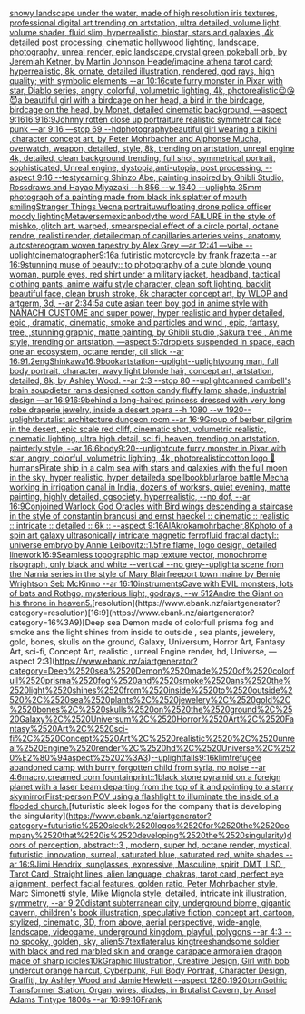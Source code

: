 [snowy landscape under the water, made of high resolution iris textures, professional digital art trending on artstation, ultra detailed, volume light, volume shader, fluid slim, hyperrealistic, biostar, stars and galaxies, 4k detailed post processing, cinematic hollywood lighting, landscape, photography, unreal render, epic landscape,](https://www.ebank.nz/aiartgenerator?category=snowy%2520landscape%2520under%2520the%2520water%2C%2520made%2520of%2520high%2520resolution%2520iris%2520textures%2C%2520professional%2520digital%2520art%2520trending%2520on%2520artstation%2C%2520ultra%2520detailed%2C%2520volume%2520light%2C%2520volume%2520shader%2C%2520fluid%2520slim%2C%2520hyperrealistic%2C%2520biostar%2C%2520stars%2520and%2520galaxies%2C%25204k%2520detailed%2520post%2520processing%2C%2520cinematic%2520hollywood%2520lighting%2C%2520landscape%2C%2520photography%2C%2520unreal%2520render%2C%2520epic%2520landscape%2C)[crystal green pokeball orb, by Jeremiah Ketner, by Martin Johnson Heade](https://www.ebank.nz/aiartgenerator?category=crystal%2520green%2520pokeball%2520orb%2C%2520by%2520Jeremiah%2520Ketner%2C%2520by%2520Martin%2520Johnson%2520Heade)[/imagine athena tarot card; hyperrealistic, 8k, ornate, detailed illustration, rendered, god rays, high quality; with symbolic elements --ar 10:16](https://www.ebank.nz/aiartgenerator?category=/imagine%2520athena%2520tarot%2520card%3B%2520hyperrealistic%2C%25208k%2C%2520ornate%2C%2520detailed%2520illustration%2C%2520rendered%2C%2520god%2520rays%2C%2520high%2520quality%3B%2520with%2520symbolic%2520elements%2520--ar%252010%3A16)[cute furry monster in Pixar with star, Diablo series, angry, colorful, volumetric lighting, 4k, photorealistic](https://www.ebank.nz/aiartgenerator?category=cute%2520furry%2520monster%2520in%2520Pixar%2520with%2520star%2C%2520Diablo%2520series%2C%2520angry%2C%2520colorful%2C%2520volumetric%2520lighting%2C%25204k%2C%2520photorealistic)[😉😘😈](https://www.ebank.nz/aiartgenerator?category=%F0%9F%98%89%F0%9F%98%98%F0%9F%98%88)[a beautiful girl with a birdcage on her head, a bird in the birdcage, birdcage on the head, by Monet, detailed cinematic background, —aspect 9:16](https://www.ebank.nz/aiartgenerator?category=a%2520beautiful%2520girl%2520with%2520a%2520birdcage%2520on%2520her%2520head%2C%2520a%2520bird%2520in%2520the%2520birdcage%2C%2520birdcage%2520on%2520the%2520head%2C%2520by%2520Monet%2C%2520detailed%2520cinematic%2520background%2C%2520%E2%80%94aspect%25209%3A16)[16:9](https://www.ebank.nz/aiartgenerator?category=16%3A9)[16:9](https://www.ebank.nz/aiartgenerator?category=16%3A9)[Johnny rotten close up portraiture realistic symmetrical face punk —ar 9:16 —stop 69 --hd](https://www.ebank.nz/aiartgenerator?category=Johnny%2520rotten%2520close%2520up%2520portraiture%2520realistic%2520symmetrical%2520face%2520punk%2520%E2%80%94ar%25209%3A16%2520%E2%80%94stop%252069%2520--hd)[photography](https://www.ebank.nz/aiartgenerator?category=photography)[beautiful girl wearing a bikini ,character concept art, by Peter Mohrbacher and Alphonse Mucha, overwatch, weapon, detailed, style, 8k, trending on artstation, unreal engine 4k, detailed, clean background trending, full shot, symmetrical portrait, sophisticated, Unreal engine, dystopia,anti-utopia, post processing, --aspect 9:16 --test](https://www.ebank.nz/aiartgenerator?category=beautiful%2520girl%2520wearing%2520a%2520bikini%2520%2Ccharacter%2520concept%2520art%2C%2520by%2520Peter%2520Mohrbacher%2520and%2520Alphonse%2520Mucha%2C%2520overwatch%2C%2520weapon%2C%2520detailed%2C%2520style%2C%25208k%2C%2520trending%2520on%2520artstation%2C%2520unreal%2520engine%25204k%2C%2520detailed%2C%2520clean%2520background%2520trending%2C%2520full%2520shot%2C%2520symmetrical%2520portrait%2C%2520sophisticated%2C%2520Unreal%2520engine%2C%2520dystopia%2Canti-utopia%2C%2520post%2520processing%2C%2520--aspect%25209%3A16%2520--test)[yearning Shinzo Abe, painting inspired by Ghibli Studio, Rossdraws and Hayao Miyazaki --h 856 --w 1640 --uplight](https://www.ebank.nz/aiartgenerator?category=yearning%2520Shinzo%2520Abe%2C%2520painting%2520inspired%2520by%2520Ghibli%2520Studio%2C%2520Rossdraws%2520and%2520Hayao%2520Miyazaki%2520--h%2520856%2520--w%25201640%2520--uplight)[a 35mm photograph of a painting made from black ink splatter of mouth smiling](https://www.ebank.nz/aiartgenerator?category=a%252035mm%2520photograph%2520of%2520a%2520painting%2520made%2520from%2520black%2520ink%2520splatter%2520of%2520mouth%2520smiling)[Stranger Things Vecna portrait](https://www.ebank.nz/aiartgenerator?category=Stranger%2520Things%2520Vecna%2520portrait)[uwu](https://www.ebank.nz/aiartgenerator?category=uwu)[floating drone police officer moody lighting](https://www.ebank.nz/aiartgenerator?category=floating%2520drone%2520police%2520officer%2520moody%2520lighting)[Metaverse](https://www.ebank.nz/aiartgenerator?category=Metaverse)[mexican](https://www.ebank.nz/aiartgenerator?category=mexican)[body](https://www.ebank.nz/aiartgenerator?category=body)[the word FAILURE in the style of mishko, glitch art, warped, smear](https://www.ebank.nz/aiartgenerator?category=the%2520word%2520FAILURE%2520in%2520the%2520style%2520of%2520mishko%2C%2520glitch%2520art%2C%2520warped%2C%2520smear)[special effect of a circle portal, octane rendre, realisti render, detailed](https://www.ebank.nz/aiartgenerator?category=special%2520effect%2520of%2520a%2520circle%2520portal%2C%2520octane%2520rendre%2C%2520realisti%2520render%2C%2520detailed)[map of capillaries arteries veins, anatomy, autostereogram woven tapestry by Alex Grey —ar 12:41 —vibe --uplight](https://www.ebank.nz/aiartgenerator?category=map%2520of%2520capillaries%2520arteries%2520veins%2C%2520anatomy%2C%2520autostereogram%2520woven%2520tapestry%2520by%2520Alex%2520Grey%2520%E2%80%94ar%252012%3A41%2520%E2%80%94vibe%2520--uplight)[cinematographer](https://www.ebank.nz/aiartgenerator?category=cinematographer)[9:16](https://www.ebank.nz/aiartgenerator?category=9%3A16)[a futiristic motorcycle by frank frazetta --ar 16:9](https://www.ebank.nz/aiartgenerator?category=a%2520futiristic%2520motorcycle%2520by%2520frank%2520frazetta%2520--ar%252016%3A9)[stunning muse of beauty:: to photography of a cute blonde young woman, purple eyes, red shirt under a military jacket, headband, tactical clothing pants, anime waifu style character, clean soft lighting, backlit beautiful face, clean brush stroke, 8k character concept art, by WLOP and artgerm, 3d, --ar 2:3](https://www.ebank.nz/aiartgenerator?category=stunning%2520muse%2520of%2520beauty%3A%3A%2520to%2520photography%2520of%2520a%2520cute%2520blonde%2520young%2520woman%2C%2520purple%2520eyes%2C%2520red%2520shirt%2520under%2520a%2520military%2520jacket%2C%2520headband%2C%2520tactical%2520clothing%2520pants%2C%2520anime%2520waifu%2520style%2520character%2C%2520clean%2520soft%2520lighting%2C%2520backlit%2520beautiful%2520face%2C%2520clean%2520brush%2520stroke%2C%25208k%2520character%2520concept%2520art%2C%2520by%2520WLOP%2520and%2520artgerm%2C%25203d%2C%2520--ar%25202%3A3)[4:5](https://www.ebank.nz/aiartgenerator?category=4%3A5)[a cute asian teen boy god in anime style with NANACHI CUSTOME and super power, hyper realistic and hyper detailed, epic , dramatic, cinematic, smoke and particles and wind , epic, fantasy, tree, ,stunning graphic, matte painting, by Ghibli studio ,Sakura tree  , Anime style, trending on artstation, —aspect 5:7](https://www.ebank.nz/aiartgenerator?category=a%2520cute%2520asian%2520teen%2520boy%2520god%2520in%2520anime%2520style%2520with%2520NANACHI%2520CUSTOME%2520and%2520super%2520power%2C%2520hyper%2520realistic%2520and%2520hyper%2520detailed%2C%2520epic%2520%2C%2520dramatic%2C%2520cinematic%2C%2520smoke%2520and%2520particles%2520and%2520wind%2520%2C%2520epic%2C%2520fantasy%2C%2520tree%2C%2520%2Cstunning%2520graphic%2C%2520matte%2520painting%2C%2520by%2520Ghibli%2520studio%2520%2CSakura%2520tree%2520%2520%2C%2520Anime%2520style%2C%2520trending%2520on%2520artstation%2C%2520%E2%80%94aspect%25205%3A7)[droplets suspended in space, each one an ecosystem, octane render, oil slick --ar 16:9](https://www.ebank.nz/aiartgenerator?category=droplets%2520suspended%2520in%2520space%2C%2520each%2520one%2520an%2520ecosystem%2C%2520octane%2520render%2C%2520oil%2520slick%2520--ar%252016%3A9)[1.2](https://www.ebank.nz/aiartgenerator?category=1.2)[eng](https://www.ebank.nz/aiartgenerator?category=eng)[Shinkawa](https://www.ebank.nz/aiartgenerator?category=Shinkawa)[16:9](https://www.ebank.nz/aiartgenerator?category=16%3A9)[book](https://www.ebank.nz/aiartgenerator?category=book)[artstation](https://www.ebank.nz/aiartgenerator?category=artstation)[--uplight](https://www.ebank.nz/aiartgenerator?category=--uplight)[--uplight](https://www.ebank.nz/aiartgenerator?category=--uplight)[young man, full body portrait, character, wavy light blonde hair, concept art, artstation, detailed, 8k, by Ashley Wood. --ar 2:3 --stop 80 --uplight](https://www.ebank.nz/aiartgenerator?category=young%2520man%2C%2520full%2520body%2520portrait%2C%2520character%2C%2520wavy%2520light%2520blonde%2520hair%2C%2520concept%2520art%2C%2520artstation%2C%2520detailed%2C%25208k%2C%2520by%2520Ashley%2520Wood.%2520--ar%25202%3A3%2520--stop%252080%2520--uplight)[canned cambell's brain soup](https://www.ebank.nz/aiartgenerator?category=canned%2520cambell%27s%2520brain%2520soup)[dieter rams designed cotton candy fluffy lamp shade, industrial design —ar 16:9](https://www.ebank.nz/aiartgenerator?category=dieter%2520rams%2520designed%2520cotton%2520candy%2520fluffy%2520lamp%2520shade%2C%2520industrial%2520design%2520%E2%80%94ar%252016%3A9)[16:9](https://www.ebank.nz/aiartgenerator?category=16%3A9)[behind a long-haired princess dressed with very long robe draperie jewelry, inside a desert opera --h 1080 --w 1920](https://www.ebank.nz/aiartgenerator?category=behind%2520a%2520long-haired%2520princess%2520dressed%2520with%2520very%2520long%2520robe%2520draperie%2520jewelry%2C%2520inside%2520a%2520desert%2520opera%2520--h%25201080%2520--w%25201920)[--uplight](https://www.ebank.nz/aiartgenerator?category=--uplight)[brutalist architecture dungeon room --ar 16:9](https://www.ebank.nz/aiartgenerator?category=brutalist%2520architecture%2520dungeon%2520room%2520--ar%252016%3A9)[Group of berber pilgrim in the desert, epic scale red cliff,  cinematic shot, volumetric realistic, cinematic lighting, ultra high detail, sci fi, heaven,  trending on artstation, painterly style, --ar 16:6](https://www.ebank.nz/aiartgenerator?category=Group%2520of%2520berber%2520pilgrim%2520in%2520the%2520desert%2C%2520epic%2520scale%2520red%2520cliff%2C%2520%2520cinematic%2520shot%2C%2520volumetric%2520realistic%2C%2520cinematic%2520lighting%2C%2520ultra%2520high%2520detail%2C%2520sci%2520fi%2C%2520heaven%2C%2520%2520trending%2520on%2520artstation%2C%2520painterly%2520style%2C%2520--ar%252016%3A6)[body](https://www.ebank.nz/aiartgenerator?category=body)[9:20](https://www.ebank.nz/aiartgenerator?category=9%3A20)[--uplight](https://www.ebank.nz/aiartgenerator?category=--uplight)[cute furry monster in Pixar with star, angry, colorful, volumetric lighting, 4k, photorealistic](https://www.ebank.nz/aiartgenerator?category=cute%2520furry%2520monster%2520in%2520Pixar%2520with%2520star%2C%2520angry%2C%2520colorful%2C%2520volumetric%2520lighting%2C%25204k%2C%2520photorealistic)[cotton logo 🤪](https://www.ebank.nz/aiartgenerator?category=cotton%2520logo%2520%F0%9F%A4%AA)[humans](https://www.ebank.nz/aiartgenerator?category=humans)[Pirate ship in a calm sea with stars and galaxies with the full moon in the sky, hyper realistic, hyper detailed](https://www.ebank.nz/aiartgenerator?category=Pirate%2520ship%2520in%2520a%2520calm%2520sea%2520with%2520stars%2520and%2520galaxies%2520with%2520the%2520full%2520moon%2520in%2520the%2520sky%2C%2520hyper%2520realistic%2C%2520hyper%2520detailed)[a spellbook](https://www.ebank.nz/aiartgenerator?category=a%2520spellbook)[blur](https://www.ebank.nz/aiartgenerator?category=blur)[large battle Mecha working in irrigation canal in India, dozens of worksrs, quiet evening, matte painting, highly detailed, cgsociety, hyperrealistic, --no dof, --ar 16:9](https://www.ebank.nz/aiartgenerator?category=large%2520battle%2520Mecha%2520working%2520in%2520irrigation%2520canal%2520in%2520India%2C%2520dozens%2520of%2520worksrs%2C%2520quiet%2520evening%2C%2520matte%2520painting%2C%2520highly%2520detailed%2C%2520cgsociety%2C%2520hyperrealistic%2C%2520--no%2520dof%2C%2520--ar%252016%3A9)[Conjoined Warlock God Oracles with Bird wings descending a staircase in the style of constantin brancusi and ernst haeckel :: cinematic :: realistic :: intricate :: detailed :: 6k :: --aspect 9:16](https://www.ebank.nz/aiartgenerator?category=Conjoined%2520Warlock%2520God%2520Oracles%2520with%2520Bird%2520wings%2520descending%2520a%2520staircase%2520in%2520the%2520style%2520of%2520constantin%2520brancusi%2520and%2520ernst%2520haeckel%2520%3A%3A%2520cinematic%2520%3A%3A%2520realistic%2520%3A%3A%2520intricate%2520%3A%3A%2520detailed%2520%3A%3A%25206k%2520%3A%3A%2520--aspect%25209%3A16)[AlAkroka](https://www.ebank.nz/aiartgenerator?category=AlAkroka)[mohrbacher,8K](https://www.ebank.nz/aiartgenerator?category=mohrbacher%2C8K)[photo of a spin art galaxy ultrasonically intricate magnetic ferrofluid fractal dactyl:: universe embryo by Annie Leibovitz::1.5](https://www.ebank.nz/aiartgenerator?category=photo%2520of%2520a%2520spin%2520art%2520galaxy%2520ultrasonically%2520intricate%2520magnetic%2520ferrofluid%2520fractal%2520dactyl%3A%3A%2520universe%2520embryo%2520by%2520Annie%2520Leibovitz%3A%3A1.5)[fire flame, logo design, detailed linework](https://www.ebank.nz/aiartgenerator?category=fire%2520flame%2C%2520logo%2520design%2C%2520detailed%2520linework)[16:9](https://www.ebank.nz/aiartgenerator?category=16%3A9)[Seamless topographic map texture vector, monochrome risograph, only black and white --vertical --no grey](https://www.ebank.nz/aiartgenerator?category=Seamless%2520topographic%2520map%2520texture%2520vector%2C%2520monochrome%2520risograph%2C%2520only%2520black%2520and%2520white%2520--vertical%2520--no%2520grey)[--uplight](https://www.ebank.nz/aiartgenerator?category=--uplight)[a scene from the Narnia series in the style of Mary Blair](https://www.ebank.nz/aiartgenerator?category=a%2520scene%2520from%2520the%2520Narnia%2520series%2520in%2520the%2520style%2520of%2520Mary%2520Blair)[freeport town maine by Bernie Wrightson Seb McKinno --ar 16:10](https://www.ebank.nz/aiartgenerator?category=freeport%2520town%2520maine%2520by%2520Bernie%2520Wrightson%2520Seb%2520McKinno%2520--ar%252016%3A10)[instruments](https://www.ebank.nz/aiartgenerator?category=instruments)[Cave with EVIL monsters, lots of bats and Rothgo, mysterious light, godrays, --w 512](https://www.ebank.nz/aiartgenerator?category=Cave%2520with%2520EVIL%2520monsters%2C%2520lots%2520of%2520bats%2520and%2520Rothgo%2C%2520mysterious%2520light%2C%2520godrays%2C%2520--w%2520512)[](https://www.ebank.nz/aiartgenerator?category=)[Andre the Giant on his throne in heaven](https://www.ebank.nz/aiartgenerator?category=Andre%2520the%2520Giant%2520on%2520his%2520throne%2520in%2520heaven)[5.](https://www.ebank.nz/aiartgenerator?category=5.)[resolution](https://www.ebank.nz/aiartgenerator?category=resolution)[16:9](https://www.ebank.nz/aiartgenerator?category=16%3A9)[Deep sea Demon made of colorfull prisma fog and smoke ans the light shines from inside to outside , sea plants, jewelery, gold, bones, skulls on the ground, Galaxy, Universum, Horror Art, Fantasy Art, sci-fi, Concept Art, realistic , unreal Engine render, hd, Universe, —aspect 2:3](https://www.ebank.nz/aiartgenerator?category=Deep%2520sea%2520Demon%2520made%2520of%2520colorfull%2520prisma%2520fog%2520and%2520smoke%2520ans%2520the%2520light%2520shines%2520from%2520inside%2520to%2520outside%2520%2C%2520sea%2520plants%2C%2520jewelery%2C%2520gold%2C%2520bones%2C%2520skulls%2520on%2520the%2520ground%2C%2520Galaxy%2C%2520Universum%2C%2520Horror%2520Art%2C%2520Fantasy%2520Art%2C%2520sci-fi%2C%2520Concept%2520Art%2C%2520realistic%2520%2C%2520unreal%2520Engine%2520render%2C%2520hd%2C%2520Universe%2C%2520%E2%80%94aspect%25202%3A3)[--uplight](https://www.ebank.nz/aiartgenerator?category=--uplight)[falls](https://www.ebank.nz/aiartgenerator?category=falls)[9:16](https://www.ebank.nz/aiartgenerator?category=9%3A16)[klimt](https://www.ebank.nz/aiartgenerator?category=klimt)[refugee abandoned camp with burry forgotten child from syria,  no noise --ar 4:6](https://www.ebank.nz/aiartgenerator?category=refugee%2520abandoned%2520camp%2520with%2520burry%2520forgotten%2520child%2520from%2520syria%2C%2520%2520no%2520noise%2520--ar%25204%3A6)[macro,](https://www.ebank.nz/aiartgenerator?category=macro%2C)[creamed corn fountain](https://www.ebank.nz/aiartgenerator?category=creamed%2520corn%2520fountain)[print::1](https://www.ebank.nz/aiartgenerator?category=print%3A%3A1)[black stone pyramid on a foreign planet with a laser beam departing from the top of it and pointing to a starry sky](https://www.ebank.nz/aiartgenerator?category=black%2520stone%2520pyramid%2520on%2520a%2520foreign%2520planet%2520with%2520a%2520laser%2520beam%2520departing%2520from%2520the%2520top%2520of%2520it%2520and%2520pointing%2520to%2520a%2520starry%2520sky)[mirror](https://www.ebank.nz/aiartgenerator?category=mirror)[First-person POV using a flashlight to illuminate the inside of a flooded church.](https://www.ebank.nz/aiartgenerator?category=First-person%2520POV%2520using%2520a%2520flashlight%2520to%2520illuminate%2520the%2520inside%2520of%2520a%2520flooded%2520church.)[futuristic sleek logos for the company that is developing the singularity](https://www.ebank.nz/aiartgenerator?category=futuristic%2520sleek%2520logos%2520for%2520the%2520company%2520that%2520is%2520developing%2520the%2520singularity)[doors of perception, abstract::3 , modern, super hd, octane render, mystical, futuristic, innovation, surreal, saturated blue, saturated red, white shades --ar 16:9](https://www.ebank.nz/aiartgenerator?category=doors%2520of%2520perception%2C%2520abstract%3A%3A3%2520%2C%2520modern%2C%2520super%2520hd%2C%2520octane%2520render%2C%2520mystical%2C%2520futuristic%2C%2520innovation%2C%2520surreal%2C%2520saturated%2520blue%2C%2520saturated%2520red%2C%2520white%2520shades%2520--ar%252016%3A9)[Jimi Hendrix, sunglasses, expressive, Masculine, spirit, DMT, LSD , Tarot Card, Straight lines, alien language, chakras, tarot card, perfect eye alignment, perfect facial features, golden ratio, Peter Mohrbacher style, Marc Simonetti style, Mike Mignola style, detailed, intricate ink illustration, symmetry, --ar 9:20](https://www.ebank.nz/aiartgenerator?category=Jimi%2520Hendrix%2C%2520sunglasses%2C%2520expressive%2C%2520Masculine%2C%2520spirit%2C%2520DMT%2C%2520LSD%2520%2C%2520Tarot%2520Card%2C%2520Straight%2520lines%2C%2520alien%2520language%2C%2520chakras%2C%2520tarot%2520card%2C%2520perfect%2520eye%2520alignment%2C%2520perfect%2520facial%2520features%2C%2520golden%2520ratio%2C%2520Peter%2520Mohrbacher%2520style%2C%2520Marc%2520Simonetti%2520style%2C%2520Mike%2520Mignola%2520style%2C%2520detailed%2C%2520intricate%2520ink%2520illustration%2C%2520symmetry%2C%2520--ar%25209%3A20)[distant subterranean city, underground biome, gigantic cavern, children's book illustration, speculative fiction, concept art, cartoon, stylized, cinematic, 3D, from above, aerial perspective, wide-angle, landscape, videogame, underground kingdom, playful, polygons  --ar 4:3 --no spooky, golden, sky, alien](https://www.ebank.nz/aiartgenerator?category=distant%2520subterranean%2520city%2C%2520underground%2520biome%2C%2520gigantic%2520cavern%2C%2520children%27s%2520book%2520illustration%2C%2520speculative%2520fiction%2C%2520concept%2520art%2C%2520cartoon%2C%2520stylized%2C%2520cinematic%2C%25203D%2C%2520from%2520above%2C%2520aerial%2520perspective%2C%2520wide-angle%2C%2520landscape%2C%2520videogame%2C%2520underground%2520kingdom%2C%2520playful%2C%2520polygons%2520%2520--ar%25204%3A3%2520--no%2520spooky%2C%2520golden%2C%2520sky%2C%2520alien)[5:7](https://www.ebank.nz/aiartgenerator?category=5%3A7)[text](https://www.ebank.nz/aiartgenerator?category=text)[lateralus king](https://www.ebank.nz/aiartgenerator?category=lateralus%2520king)[trees](https://www.ebank.nz/aiartgenerator?category=trees)[handsome soldier with black and red marbled skin and orange carapace armor](https://www.ebank.nz/aiartgenerator?category=handsome%2520soldier%2520with%2520black%2520and%2520red%2520marbled%2520skin%2520and%2520orange%2520carapace%2520armor)[alien dragon made of sharp icicles](https://www.ebank.nz/aiartgenerator?category=alien%2520dragon%2520made%2520of%2520sharp%2520icicles)[10k](https://www.ebank.nz/aiartgenerator?category=10k)[Graphic Illustration, Creative Design, Girl with bob undercut orange haircut, Cyberpunk, Full Body Portrait, Character Design, Graffiti, by Ashley Wood and Jamie Hewlett --aspect 1280:1920](https://www.ebank.nz/aiartgenerator?category=Graphic%2520Illustration%2C%2520Creative%2520Design%2C%2520Girl%2520with%2520bob%2520undercut%2520orange%2520haircut%2C%2520Cyberpunk%2C%2520Full%2520Body%2520Portrait%2C%2520Character%2520Design%2C%2520Graffiti%2C%2520by%2520Ashley%2520Wood%2520and%2520Jamie%2520Hewlett%2520--aspect%25201280%3A1920)[torn](https://www.ebank.nz/aiartgenerator?category=torn)[Gothic Transformer Station, Organ, wires, diodes,  in Brutalist Cavern,  by Ansel Adams Tintype 1800s --ar 16:9](https://www.ebank.nz/aiartgenerator?category=Gothic%2520Transformer%2520Station%2C%2520Organ%2C%2520wires%2C%2520diodes%2C%2520%2520in%2520Brutalist%2520Cavern%2C%2520%2520by%2520Ansel%2520Adams%2520Tintype%25201800s%2520--ar%252016%3A9)[9:16](https://www.ebank.nz/aiartgenerator?category=9%3A16)[Frank](https://www.ebank.nz/aiartgenerator?category=Frank)